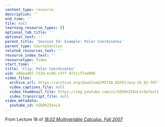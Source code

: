 ```yaml
---
content_type: resource
description: ''
end_time: ''
file: null
learning_resource_types: []
optional_tab_title: ''
optional_text: ''
parent_title: 'Session 54: Example: Polar Coordinates'
parent_type: CourseSection
related_resources_text: ''
resource_index_text: ''
resourcetype: Video
start_time: ''
title: 'Clip: Polar Coordinates'
uid: a9bead07-723d-ec86-c5ff-972ccf7ad980
video_files:
  archive_url: https://archive.org/download/MIT18.02F07/ocw-18_02-f07-lec18_300k.mp4
  video_captions_file: null
  video_thumbnail_file: https://img.youtube.com/vi/UZb9hZIAvL4/default.jpg
  video_transcript_file: null
video_metadata:
  youtube_id: UZb9hZIAvL4
---
```


From Lecture 18 of [_18.02 Multivariable Calculus, Fall 2007_](/courses/18-02-multivariable-calculus-fall-2007/pages/video-lectures)